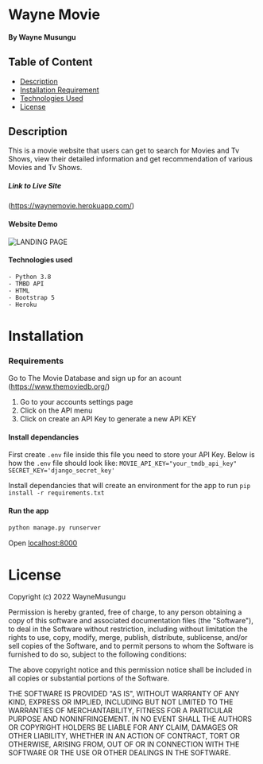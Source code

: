 # Wayne Movie

#### By Wayne Musungu 

## Table of Content

- [Description](#Description)
- [Installation Requirement](#Installation)
- [Technologies Used](#Technologies-Used)
- [License](#LICENSE)

## Description 

This is a movie website that users can get to search for Movies and Tv Shows, view their detailed information and get recommendation of various Movies and Tv Shows.

##### Link to Live Site

(https://waynemovie.herokuapp.com/)
 
#### Website Demo
![LANDING PAGE](Home.gif)


#### Technologies used
    - Python 3.8
    - TMBD API
    - HTML
    - Bootstrap 5
    - Heroku


# Installation

### Requirements

Go to The Movie Database and sign up for an acount (https://www.themoviedb.org/)

1. Go to your accounts settings page
2. Click on the API menu 
3. Click on create an API Key to generate a new API KEY





#### Install dependancies
First create `.env` file inside this file you need to store your API Key. Below is how the `.env` file should look like:
`MOVIE_API_KEY="your_tmdb_api_key"`
`SECRET_KEY='django_secret_key'`

Install dependancies that will create an environment for the app to run
`pip install -r requirements.txt`


#### Run the app
```bash
python manage.py runserver
```

Open [localhost:8000](http://127.0.0.1:8000/)




# License

Copyright (c) 2022 WayneMusungu

Permission is hereby granted, free of charge, to any person obtaining a copy
of this software and associated documentation files (the "Software"), to deal
in the Software without restriction, including without limitation the rights
to use, copy, modify, merge, publish, distribute, sublicense, and/or sell
copies of the Software, and to permit persons to whom the Software is
furnished to do so, subject to the following conditions:

The above copyright notice and this permission notice shall be included in all
copies or substantial portions of the Software.

THE SOFTWARE IS PROVIDED "AS IS", WITHOUT WARRANTY OF ANY KIND, EXPRESS OR
IMPLIED, INCLUDING BUT NOT LIMITED TO THE WARRANTIES OF MERCHANTABILITY,
FITNESS FOR A PARTICULAR PURPOSE AND NONINFRINGEMENT. IN NO EVENT SHALL THE
AUTHORS OR COPYRIGHT HOLDERS BE LIABLE FOR ANY CLAIM, DAMAGES OR OTHER
LIABILITY, WHETHER IN AN ACTION OF CONTRACT, TORT OR OTHERWISE, ARISING FROM,
OUT OF OR IN CONNECTION WITH THE SOFTWARE OR THE USE OR OTHER DEALINGS IN THE
SOFTWARE.
